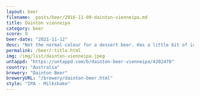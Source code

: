 ```yaml
---
layout: beer
filename: _posts/beer/2016-11-09-dainton-vienneipa.md
title: Dainton vienneipa
category: beer
score: 9
beer-date: "2021-11-12"
desc: "Not the normal colour for a dessert beer. Has a little bit of ice cream and vanilla coming through. Interesting and also tasty"
permalink: /beer/:title.html
img: /img/list/dainton-vienneipa.jpeg
untappd: "https://untappd.com/b/dainton-beer-vienneipa/4202470"
country: "Australia"
brewery: "Dainton Beer"
breweryURL: "/brewery/dainton-beer.html"
style: "IPA - Milkshake"
---
```

